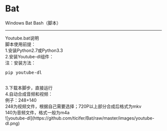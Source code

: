 # Bat
Windows Bat Bash（脚本）<br>
<hr/>
Youtube.bat说明<br>
脚本使用前提：<br>
1.安装Python2.7或Python3.3<br>
2.安装Youtube-dl组件：<br>
注：安装方法：<br>
<pre>
pip youtube-dl
</pre><br>
3.下载本脚步，直接运行<br>
4.自动合成音频和视频：<br>
例子：248+140<br>
248为视频文件，根据自己需要选择；720P以上部分合成后格式为mkv<br>
140为音频文件，格式一般为m4a<br>
![youtube-dl](https://github.com/ticifer/Bat/raw/master/images/youtube-dl.png)
